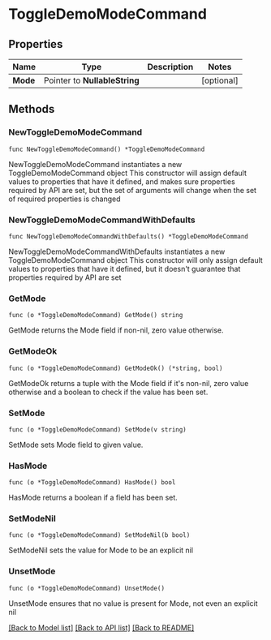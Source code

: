# ToggleDemoModeCommand

## Properties

Name | Type | Description | Notes
------------ | ------------- | ------------- | -------------
**Mode** | Pointer to **NullableString** |  | [optional] 

## Methods

### NewToggleDemoModeCommand

`func NewToggleDemoModeCommand() *ToggleDemoModeCommand`

NewToggleDemoModeCommand instantiates a new ToggleDemoModeCommand object
This constructor will assign default values to properties that have it defined,
and makes sure properties required by API are set, but the set of arguments
will change when the set of required properties is changed

### NewToggleDemoModeCommandWithDefaults

`func NewToggleDemoModeCommandWithDefaults() *ToggleDemoModeCommand`

NewToggleDemoModeCommandWithDefaults instantiates a new ToggleDemoModeCommand object
This constructor will only assign default values to properties that have it defined,
but it doesn't guarantee that properties required by API are set

### GetMode

`func (o *ToggleDemoModeCommand) GetMode() string`

GetMode returns the Mode field if non-nil, zero value otherwise.

### GetModeOk

`func (o *ToggleDemoModeCommand) GetModeOk() (*string, bool)`

GetModeOk returns a tuple with the Mode field if it's non-nil, zero value otherwise
and a boolean to check if the value has been set.

### SetMode

`func (o *ToggleDemoModeCommand) SetMode(v string)`

SetMode sets Mode field to given value.

### HasMode

`func (o *ToggleDemoModeCommand) HasMode() bool`

HasMode returns a boolean if a field has been set.

### SetModeNil

`func (o *ToggleDemoModeCommand) SetModeNil(b bool)`

 SetModeNil sets the value for Mode to be an explicit nil

### UnsetMode
`func (o *ToggleDemoModeCommand) UnsetMode()`

UnsetMode ensures that no value is present for Mode, not even an explicit nil

[[Back to Model list]](../README.md#documentation-for-models) [[Back to API list]](../README.md#documentation-for-api-endpoints) [[Back to README]](../README.md)


